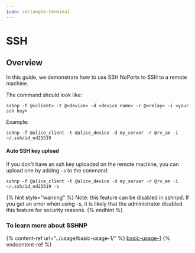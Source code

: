 ```yaml
---
icon: rectangle-terminal
---
```


# SSH

## Overview

In this guide, we demonstrate how to use SSH NoPorts to SSH to a remote machine.

The command should look like:

```
sshnp -f @<client> -t @<device> -d <device name> -r @<relay> -i <your ssh key>
```

Example:

```
sshnp -f @alice_client -t @alice_device -d my_server -r @rv_am -i ~/.ssh/id_ed25519
```

#### Auto SSH key upload

If you don't have an ssh key uploaded on the remote machine, you can upload one by adding `-s` to the command:

```
sshnp -f @alice_client -t @alice_device -d my_server -r @rv_am -i ~/.ssh/id_ed25519 -s
```

{% hint style="warning" %}
Note: this feature can be disabled in sshnpd. If you get an error when using -s, it is likely that the administrator disabled this feature for security reasons.
{% endhint %}

### To learn more about SSHNP

{% content-ref url="../usage/basic-usage-1/" %}
[basic-usage-1](../usage/basic-usage-1/)
{% endcontent-ref %}
